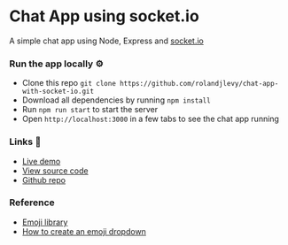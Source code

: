 # Chat App using socket.io

A simple chat app using Node, Express and [socket.io](https://socket.io)

### Run the app locally ⚙️
- Clone this repo `git clone https://github.com/rolandjlevy/chat-app-with-socket-io.git`
- Download all dependencies by running `npm install`
- Run `npm run start` to start the server
- Open `http://localhost:3000` in a few tabs to see the chat app running

### Links 🔗
- [Live demo](https://chat-app-with-socket-io.rolandjlevy.repl.co/)
- [View source code](https://github.com/rolandjlevy/chat-app-with-socket-io)
- [Github repo](https://github.com/rolandjlevy/chat-app-with-socket-io)

### Reference
- [Emoji library](https://github.com/theraot/emoji)
- [How to create an emoji dropdown](https://stackoverflow.com/questions/39871916/is-it-possible-to-generate-all-the-emojis-and-append-to-the-select-dropdown)